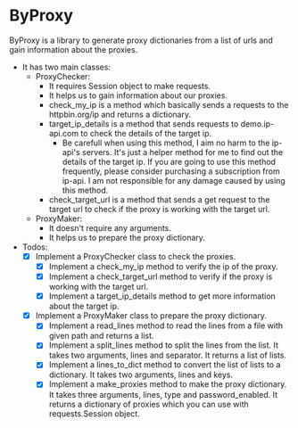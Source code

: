 # ByProxy

ByProxy is a library to generate proxy dictionaries from a list of urls and gain information about the proxies.

- It has two main classes:
  - ProxyChecker:
    - It requires Session object to make requests.
    - It helps us to gain information about our proxies.
    - check_my_ip is a method which basically sends a requests to the httpbin.org/ip and returns a dictionary.
    - target_ip_details is a method that sends requests to demo.ip-api.com to check the details of the target ip.
      - Be carefull when using this method, I aim no harm to the ip-api's servers. It's just a helper method for me to find out the details of the target ip. If you are going to use this method frequently, please consider purchasing a subscription from ip-api. I am not responsible for any damage caused by using this method.
    - check_target_url is a method that sends a get request to the target url to check if the proxy is working with the target url.
  - ProxyMaker:
    - It doesn't require any arguments.
    - It helps us to prepare the proxy dictionary.
- Todos:
  - [x] Implement a ProxyChecker class to check the proxies.
    - [x] Implement a check_my_ip method to verify the ip of the proxy.
    - [x] Implement a check_target_url method to verify if the proxy is working with the target url.
    - [x] Implement a target_ip_details method to get more information about the target ip.
  - [x] Implement a ProxyMaker class to prepare the proxy dictionary.
    - [x] Implement a read_lines method to read the lines from a file with given path and returns a list.
    - [x] Implement a split_lines method to split the lines from the list. It takes two arguments, lines and separator. It returns a list of lists.
    - [x] Implement a lines_to_dict method to convert the list of lists to a dictionary. It takes two arguments, lines and keys.
    - [x] Implement a make_proxies method to make the proxy dictionary. It takes three arguments, lines, type and password_enabled. It returns a dictionary of proxies which you can use with requests.Session object.
